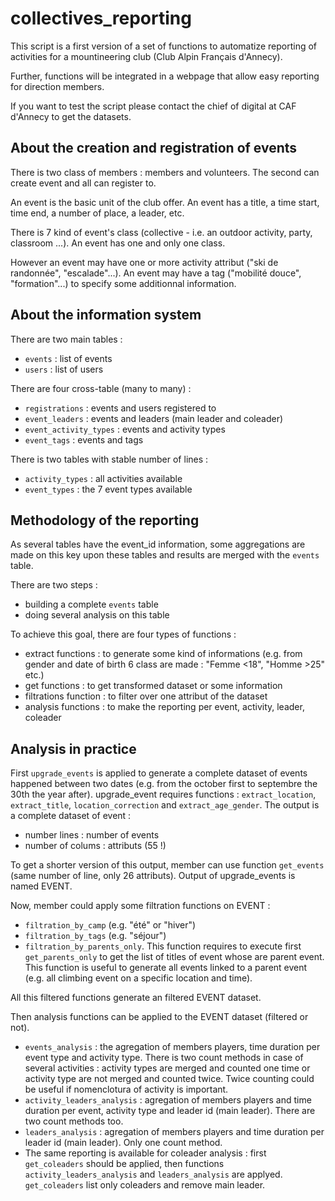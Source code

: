 # collectives_reporting

This script is a first version of a set of functions to automatize reporting of activities for a mountineering club (Club Alpin Français d'Annecy).

Further, functions will be integrated in a webpage that allow easy reporting for direction members.

If you want to test the script please contact the chief of digital at CAF d'Annecy to get the datasets.

## About the creation and registration of events

There is two class of members : members and volunteers. The second can create event and all can register to. 

An event is the basic unit of the club offer. An event has a title, a time start, time end, a number of place, a leader, etc.

There is 7 kind of event's class (collective - i.e. an outdoor activity, party, classroom ...). An event has one and only one class.

However an event may have one or more activity attribut ("ski de randonnée", "escalade"...). An event may have a tag  ("mobilité douce", "formation"...) to specify some additionnal information.  


## About the information system

There are two main tables :
- `events` : list of events
- `users` : list of users

There are four cross-table (many to many) :
 - `registrations` : events and users registered to
 - `event_leaders` : events and leaders (main leader and coleader)
 - `event_activity_types` : events and activity types
 - `event_tags` : events and tags
 
 There is two tables with stable number of lines :
 - `activity_types` : all activities available
 - `event_types` : the 7 event types available
 
 ## Methodology of the reporting
 
As several tables have the event_id information, some aggregations are made on this key upon these tables and results are merged with the `events` table. 

There are two steps :
- building a complete `events` table
- doing several analysis on this table

To achieve this goal, there are four types of functions :
- extract functions : to generate some kind of informations (e.g. from gender and date of birth 6 class are made : "Femme <18", "Homme >25" etc.)
- get functions : to get transformed dataset or some information
- filtrations function : to filter over one attribut of the dataset
- analysis functions : to make the reporting per event, activity, leader, coleader

## Analysis in practice

First `upgrade_events` is applied to generate a complete dataset of events happened between two dates (e.g. from the october first to septembre the 30th the year after). upgrade_event requires functions : `extract_location`, `extract_title`, `location_correction` and `extract_age_gender`. The output is a complete dataset of event : 
- number lines : number of events
- number of colums : attributs (55 !)

To get a shorter version of this output, member can use function `get_events`  (same number of line, only 26 attributs). 
Output of upgrade_events is named EVENT.

Now, member could apply some filtration functions on EVENT :
- `filtration_by_camp` (e.g. "été" or "hiver")
- `filtration_by_tags` (e.g. "séjour")
- `filtration_by_parents_only`. This function requires to execute first `get_parents_only` to get the list of titles of event whose are parent event. This function is useful to generate all events linked to a parent event (e.g. all climbing event on a specific location and time).

All this filtered functions generate an filtered EVENT dataset.

Then analysis functions can be applied to the EVENT dataset (filtered or not).
- `events_analysis` : the agregation of members players, time duration per event type and activity type. There is two count methods in case of several activities : activity types are merged and counted one time or activity type are not merged and counted twice. Twice counting could be useful if nomenclotura of activity is important.
- `activity_leaders_analysis` : agregation of members players and time duration per event, activity type and leader id (main leader). There are two count methods too.
- `leaders_analysis` : agregation of members players and time duration per leader id (main leader). Only one count method.
- The same reporting is available for coleader analysis : first `get_coleaders` should be applied, then functions `activity_leaders_analysis` and `leaders_analysis` are applyed. `get_coleaders` list only coleaders and remove main leader. 
